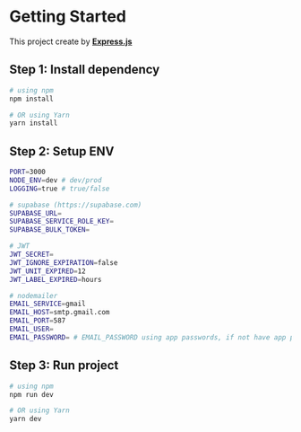 # Getting Started

This project create by [**Express.js**](https://expressjs.com)

## Step 1: Install dependency

```bash
# using npm
npm install

# OR using Yarn
yarn install
```

## Step 2: Setup ENV

```bash
PORT=3000
NODE_ENV=dev # dev/prod
LOGGING=true # true/false

# supabase (https://supabase.com)
SUPABASE_URL=
SUPABASE_SERVICE_ROLE_KEY=
SUPABASE_BULK_TOKEN=

# JWT
JWT_SECRET=
JWT_IGNORE_EXPIRATION=false
JWT_UNIT_EXPIRED=12
JWT_LABEL_EXPIRED=hours

# nodemailer
EMAIL_SERVICE=gmail
EMAIL_HOST=smtp.gmail.com
EMAIL_PORT=587
EMAIL_USER=
EMAIL_PASSWORD= # EMAIL_PASSWORD using app passwords, if not have app passwords, click here : https://myaccount.google.com/apppasswords
```

## Step 3: Run project

```bash
# using npm
npm run dev

# OR using Yarn
yarn dev
```